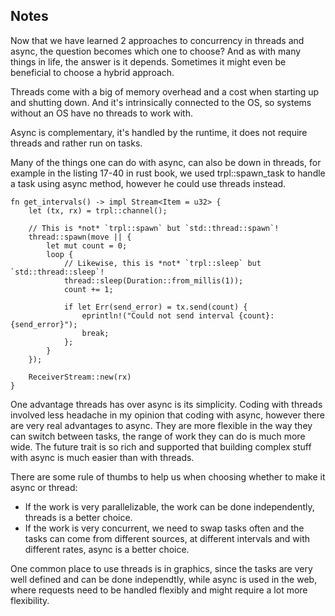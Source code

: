 ## Notes

Now that we have learned 2 approaches to concurrency in threads and async, the question
becomes which one to choose? And as with many things in life, the answer is it depends. 
Sometimes it might even be beneficial to choose a hybrid approach. 

Threads come with a big of memory overhead and a cost when starting up and shutting down. 
And it's intrinsically connected to the OS, so systems without an OS have no threads to work with.

Async is complementary, it's handled by the runtime, it does not require threads and rather run on tasks. 

Many of the things one can do with async, can also be down in threads, for example in the listing 17-40
in rust book, we used trpl::spawn_task to handle a task using async method, however he could use threads instead.

```
fn get_intervals() -> impl Stream<Item = u32> {
    let (tx, rx) = trpl::channel();

    // This is *not* `trpl::spawn` but `std::thread::spawn`!
    thread::spawn(move || {
        let mut count = 0;
        loop {
            // Likewise, this is *not* `trpl::sleep` but `std::thread::sleep`!
            thread::sleep(Duration::from_millis(1));
            count += 1;

            if let Err(send_error) = tx.send(count) {
                eprintln!("Could not send interval {count}: {send_error}");
                break;
            };
        }
    });

    ReceiverStream::new(rx)
}
```

One advantage threads has over async is its simplicity. Coding with threads involved less headache in my opinion
that coding with async, however there are very real advantages to async. They are more flexible in the way they can
switch between tasks, the range of work they can do is much more wide. The future trait is so rich and supported
that building complex stuff with async is much easier than with threads. 

There are some rule of thumbs to help us when choosing whether to make it async or thread:

- If the work is very parallelizable, the work can be done independently, threads is a better choice.
- If the work is very concurrent, we need to swap tasks often and the tasks can come from different sources,
at different intervals and with different rates, async is a better choice. 

One common place to use threads is in graphics, since the tasks are very well defined and can be done independtly,
while async is used in the web, where requests need to be handled flexibly and might require a lot more flexibility.

